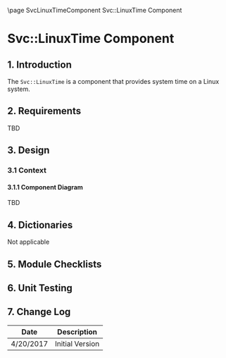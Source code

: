 \page SvcLinuxTimeComponent Svc::LinuxTime Component
# Svc::LinuxTime Component

## 1. Introduction

The `Svc::LinuxTime` is a component that provides system time on a Linux system.

## 2. Requirements

TBD

## 3. Design

### 3.1 Context

#### 3.1.1 Component Diagram

TBD

## 4. Dictionaries

Not applicable

## 5. Module Checklists

## 6. Unit Testing

## 7. Change Log

Date | Description
---- | -----------
4/20/2017 | Initial Version



